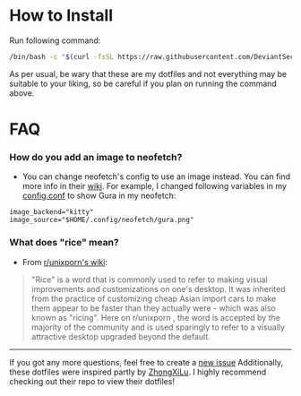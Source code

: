 # How to Install

Run following command:
```bash
/bin/bash -c "$(curl -fsSL https://raw.githubusercontent.com/DeviantSec/dotfiles/master/setup.sh)"
```
As per usual, be wary that these are my dotfiles and not everything may be suitable to your liking, so be careful if you plan on running the command above.


# FAQ

### How do you add an image to neofetch?

- You can change neofetch's config to use an image instead. You can find more info in their [wiki](https://github.com/dylanaraps/neofetch/wiki/Image-Backends). For example, I changed following variables in my [config.conf](https://github.com/DeviantSec/dotfiles/tree/master/.config/neofetch) to show Gura in my neofetch:
```
image_backend="kitty"
image_source="$HOME/.config/neofetch/gura.png"
 ```
 
### What does "rice" mean?

- From [r/unixporn's wiki](https://www.reddit.com/r/unixporn/wiki/themeing/dictionary/#wiki_rice):

> "Rice" is a word that is commonly used to refer to making visual improvements and customizations on one's desktop. It was inherited from the practice of customizing cheap Asian import cars to make them appear to be faster than they actually were - which was also known as "ricing". Here on r/unixporn , the word is accepted by the majority of the community and is used sparingly to refer to a visually attractive desktop upgraded beyond the default.

---

If you got any more questions, feel free to create a [new issue](https://github.com/DeviantSec/dotfiles/issues/new)
Additionally, these dotfiles were inspired partly by [ZhongXiLu](https://github.com/ZhongXiLu). I highly recommend checking out their repo to view their dotfiles!
